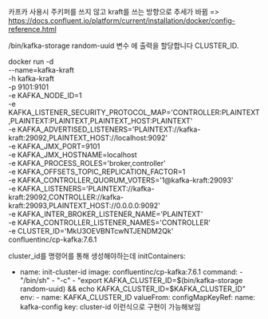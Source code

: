 카프카 사용시 주키퍼를 쓰지 않고 kraft를 쓰는 방향으로 추세가 바뀜
=> https://docs.confluent.io/platform/current/installation/docker/config-reference.html

/bin/kafka-storage random-uuid
변수 에 출력을 할당합니다 CLUSTER_ID.

docker run -d \
--name=kafka-kraft \
-h kafka-kraft \
-p 9101:9101 \
-e KAFKA_NODE_ID=1 \
-e KAFKA_LISTENER_SECURITY_PROTOCOL_MAP='CONTROLLER:PLAINTEXT,PLAINTEXT:PLAINTEXT,PLAINTEXT_HOST:PLAINTEXT' \
-e KAFKA_ADVERTISED_LISTENERS='PLAINTEXT://kafka-kraft:29092,PLAINTEXT_HOST://localhost:9092' \
-e KAFKA_JMX_PORT=9101 \
-e KAFKA_JMX_HOSTNAME=localhost \
-e KAFKA_PROCESS_ROLES='broker,controller' \
-e KAFKA_OFFSETS_TOPIC_REPLICATION_FACTOR=1 \
-e KAFKA_CONTROLLER_QUORUM_VOTERS='1@kafka-kraft:29093' \
-e KAFKA_LISTENERS='PLAINTEXT://kafka-kraft:29092,CONTROLLER://kafka-kraft:29093,PLAINTEXT_HOST://0.0.0.0:9092' \
-e KAFKA_INTER_BROKER_LISTENER_NAME='PLAINTEXT' \
-e KAFKA_CONTROLLER_LISTENER_NAMES='CONTROLLER' \
-e CLUSTER_ID='MkU3OEVBNTcwNTJENDM2Qk' \
confluentinc/cp-kafka:7.6.1

cluster_id를 명령어를 통해 생성해야하는데
initContainers:

- name: init-cluster-id
  image: confluentinc/cp-kafka:7.6.1
  command: - "/bin/sh" - "-c" - "export KAFKA_CLUSTER_ID=$(bin/kafka-storage random-uuid) && echo KAFKA_CLUSTER_ID=$KAFKA_CLUSTER_ID"
  env: - name: KAFKA_CLUSTER_ID
  valueFrom:
  configMapKeyRef:
  name: kafka-config
  key: cluster-id
  이런식으로 구현이 가능해보임
